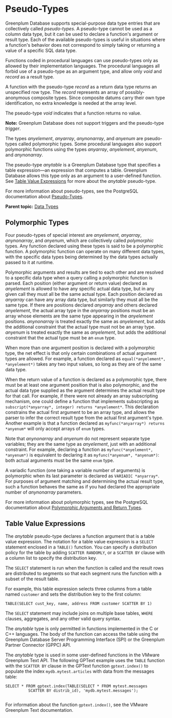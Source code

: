 # Pseudo-Types 

Greenplum Database supports special-purpose data type entries that are collectively called *pseudo-types*. A pseudo-type cannot be used as a column data type, but it can be used to declare a function's argument or result type. Each of the available pseudo-types is useful in situations where a function's behavior does not correspond to simply taking or returning a value of a specific SQL data type.

Functions coded in procedural languages can use pseudo-types only as allowed by their implementation languages. The procedural languages all forbid use of a pseudo-type as an argument type, and allow only *void* and *record* as a result type.

A function with the pseudo-type *record* as a return data type returns an unspecified row type. The *record* represents an array of possibly-anonymous composite types. Since composite datums carry their own type identification, no extra knowledge is needed at the array level.

The pseudo-type *void* indicates that a function returns no value.

**Note:** Greenplum Database does not support triggers and the pseudo-type *trigger*.

The types *anyelement*, *anyarray*, *anynonarray*, and *anyenum* are pseudo-types called polymorphic types. Some procedural languages also support polymorphic functions using the types *anyarray*, *anyelement*, *anyenum*, and *anynonarray*.

The pseudo-type *anytable* is a Greenplum Database type that specifies a table expression—an expression that computes a table. Greenplum Database allows this type only as an argument to a user-defined function. See [Table Value Expressions](#topic_ig2_1pc_qfb) for more about the *anytable* pseudo-type.

For more information about pseudo-types, see the PostgreSQL documentation about [Pseudo-Types](https://www.postgresql.org/docs/9.4/datatype-pseudo.html).

**Parent topic:** [Data Types](data_types.html)

## <a id="topic_dbn_bpc_qfb"></a>Polymorphic Types 

Four pseudo-types of special interest are *anyelement*, *anyarray*, *anynonarray*, and *anyenum*, which are collectively called *polymorphic* types. Any function declared using these types is said to be a polymorphic function. A polymorphic function can operate on many different data types, with the specific data types being determined by the data types actually passed to it at runtime.

Polymorphic arguments and results are tied to each other and are resolved to a specific data type when a query calling a polymorphic function is parsed. Each position \(either argument or return value\) declared as *anyelement* is allowed to have any specific actual data type, but in any given call they must all be the same actual type. Each position declared as *anyarray* can have any array data type, but similarly they must all be the same type. If there are positions declared *anyarray* and others declared *anyelement*, the actual array type in the *anyarray* positions must be an array whose elements are the same type appearing in the *anyelement* positions. *anynonarray* is treated exactly the same as *anyelement*, but adds the additional constraint that the actual type must not be an array type. *anyenum* is treated exactly the same as *anyelement*, but adds the additional constraint that the actual type must be an `enum` type.

When more than one argument position is declared with a polymorphic type, the net effect is that only certain combinations of actual argument types are allowed. For example, a function declared as `equal(*anyelement*, *anyelement*)` takes any two input values, so long as they are of the same data type.

When the return value of a function is declared as a polymorphic type, there must be at least one argument position that is also polymorphic, and the actual data type supplied as the argument determines the actual result type for that call. For example, if there were not already an array subscripting mechanism, one could define a function that implements subscripting as `subscript(*anyarray*, integer) returns *anyelement*`. This declaration constrains the actual first argument to be an array type, and allows the parser to infer the correct result type from the actual first argument's type. Another example is that a function declared as `myfunc(*anyarray*) returns *anyenum*` will only accept arrays of `enum` types.

Note that *anynonarray* and *anyenum* do not represent separate type variables; they are the same type as *anyelement*, just with an additional constraint. For example, declaring a function as `myfunc(*anyelement*, *anyenum*)` is equivalent to declaring it as `myfunc(*anyenum*, *anyenum*)`: both actual arguments must be the same `enum` type.

A variadic function \(one taking a variable number of arguments\) is polymorphic when its last parameter is declared as `VARIADIC *anyarray*`. For purposes of argument matching and determining the actual result type, such a function behaves the same as if you had declared the appropriate number of *anynonarray* parameters.

For more information about polymorphic types, see the PostgreSQL documentation about [Polymorphic Arguments and Return Types](https://www.postgresql.org/docs/9.4/xfunc-c.html#AEN56822).

## <a id="topic_ig2_1pc_qfb"></a>Table Value Expressions 

The *anytable* pseudo-type declares a function argument that is a table value expression. The notation for a table value expression is a `SELECT` statement enclosed in a `TABLE()` function. You can specify a distribution policy for the table by adding `SCATTER RANDOMLY`, or a `SCATTER BY` clause with a column list to specify the distribution key.

The `SELECT` statement is run when the function is called and the result rows are distributed to segments so that each segment runs the function with a subset of the result table.

For example, this table expression selects three columns from a table named `customer` and sets the distribution key to the first column:

```
TABLE(SELECT cust_key, name, address FROM customer SCATTER BY 1)
```

The `SELECT` statement may include joins on multiple base tables, `WHERE` clauses, aggregates, and any other valid query syntax.

The *anytable* type is only permitted in functions implemented in the C or C++ languages. The body of the function can access the table using the Greenplum Database Server Programming Interface \(SPI\) or the Greenplum Partner Connector \(GPPC\) API.

The *anytable* type is used in some user-defined functions in the VMware Greenplum Text API. The following GPText example uses the `TABLE` function with the `SCATTER BY` clause in the GPText function `gptext.index()` to populate the index `mydb.mytest.articles` with data from the messages table:

```
SELECT * FROM gptext.index(TABLE(SELECT * FROM mytest.messages 
          SCATTER BY distrib_id), 'mydb.mytest.messages');
        
```

For information about the function `gptext.index()`, see the VMware Greenplum Text documentation.

